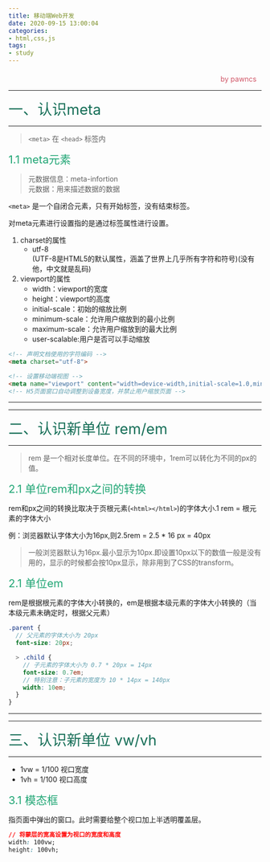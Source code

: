 ```yaml
---
title: 移动端Web开发
date: 2020-09-15 13:00:04
categories:
- html,css,js
tags:
- study
---
```

<style>
.title1{
    font-size:36px;
    color:#e7767f;
    /* 桃红 */

}
.title2{
    font-size:29px;
    color:#176f58;
    /* 祖母绿 */
}
.title3{
    font-size:22px;
    color:#21a675;
    /* 石绿 */
}
.title4{
    font-size:15px;
    color:#a8cd34;
    /* 柳绿 */
}
.name{

    margin-left: auto;
    text-align: right;
    color: #d05667;
    margin-right: 10px;
    margin-top: 20px;
    /*海棠红*/
}
</style>

<div class="name">by pawncs</div>

-----
<div class="title2">一、认识meta </div>

-----

>`<meta>` 在 `<head>` 标签内
<div class="title3">1.1 meta元素</div>

>元数据信息：meta-infortion  
>元数据：用来描述数据的数据  

`<meta>` 是一个自闭合元素，只有开始标签，没有结束标签。

对meta元素进行设置指的是通过标签属性进行设置。
1. charset的属性
    + utf-8   
   (UTF-8是HTML5的默认属性，涵盖了世界上几乎所有字符和符号)(没有他，中文就是乱码)
2. viewport的属性
    + width：viewport的宽度
    + height：viewport的高度
    + initial-scale：初始的缩放比例
    + minimum-scale：允许用户缩放到的最小比例
    + maximum-scale：允许用户缩放到的最大比例
    + user-scalable:用户是否可以手动缩放

~~~html
<!-- 声明文档使用的字符编码 -->
<meta charset="utf-8">
~~~

~~~html
<!-- 设置移动端视图 -->
<meta name="viewport" content="width=device-width,initial-scale=1.0,minimum-scale=1.0,maximum-scale=1.0,user-scalable=no" />
<!-- H5页面窗口自动调整到设备宽度，并禁止用户缩放页面 -->
~~~

-----
-----
<div class="title2">二、认识新单位 rem/em</div>

-----
>rem 是一个相对长度单位。在不同的环境中，1rem可以转化为不同的px的值。

<div class="title3">2.1 单位rem和px之间的转换</div>

rem和px之间的转换比取决于页根元素(`<html></html>`)的字体大小.1 rem = 根元素的字体大小

例：浏览器默认字体大小为16px,则2.5rem = 2.5 * 16 px = 40px

> 一般浏览器默认为16px.最小显示为10px.即设置10px以下的数值一般是没有用的，显示的时候都会按10px显示，除非用到了CSS的transform。

<div class="title3">2.1 单位em</div>

rem是根据根元素的字体大小转换的，em是根据本级元素的字体大小转换的（当本级元素未确定时，根据父元素）
~~~scss
.parent {
  // 父元素的字体大小为 20px
  font-size: 20px;

  > .child {
    // 子元素的字体大小为 0.7 * 20px = 14px
    font-size: 0.7em; 
    // 特别注意：子元素的宽度为 10 * 14px = 140px
    width: 10em;
  }
}
~~~
-----
-----
<div class="title2">三、认识新单位 vw/vh</div>

-----

+ 1vw = 1/100 视口宽度 
+ 1vh = 1/100 视口高度

<div class="title3">3.1 模态框</div>

指页面中弹出的窗口。此时需要给整个视口加上半透明覆盖层。
~~~css
// 将蒙层的宽高设置为视口的宽度和高度
width: 100vw;
height: 100vh;
~~~